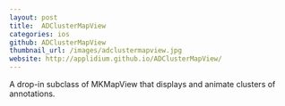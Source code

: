 ```yaml
---
layout: post
title:  ADClusterMapView
categories: ios
github: ADClusterMapView
thumbnail_url: /images/adclustermapview.jpg
website: http://applidium.github.io/ADClusterMapView/
---
```


A drop-in subclass of MKMapView that displays and animate clusters of annotations.
